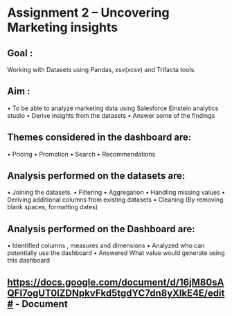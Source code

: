 # Assignment 2 – Uncovering Marketing insights

## Goal :
Working with Datasets using Pandas, xsv(xcsv) and Trifacta tools.

## Aim :
• To be able to analyze marketing data using Salesforce Einstein analytics studio • Derive insights from the datasets • Answer some of the findings

## Themes considered in the dashboard are:
• Pricing • Promotion • Search • Recommendations

## Analysis performed on the datasets are:
• Joining the datasets. • Filtering • Aggregation • Handling missing values • Deriving additional columns from existing datasets • Cleaning (By removing blank spaces, formatting dates)

## Analysis performed on the Dashboard are:
• Identified columns , measures and dimensions • Analyzed who can potentially use the dashboard • Answered What value would generate using this dashboard
 
## https://docs.google.com/document/d/16jM80sAQFI7ogUT0lZDNpkvFkd5tgdYC7dn8yXlkE4E/edit# - Document
